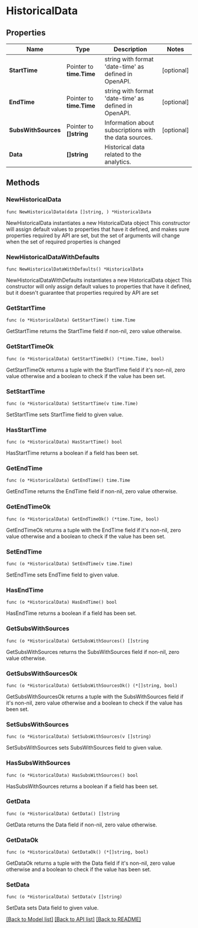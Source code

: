 # HistoricalData

## Properties

Name | Type | Description | Notes
------------ | ------------- | ------------- | -------------
**StartTime** | Pointer to **time.Time** | string with format &#39;date-time&#39; as defined in OpenAPI. | [optional] 
**EndTime** | Pointer to **time.Time** | string with format &#39;date-time&#39; as defined in OpenAPI. | [optional] 
**SubsWithSources** | Pointer to **[]string** | Information about subscriptions with the data sources. | [optional] 
**Data** | **[]string** | Historical data related to the analytics. | 

## Methods

### NewHistoricalData

`func NewHistoricalData(data []string, ) *HistoricalData`

NewHistoricalData instantiates a new HistoricalData object
This constructor will assign default values to properties that have it defined,
and makes sure properties required by API are set, but the set of arguments
will change when the set of required properties is changed

### NewHistoricalDataWithDefaults

`func NewHistoricalDataWithDefaults() *HistoricalData`

NewHistoricalDataWithDefaults instantiates a new HistoricalData object
This constructor will only assign default values to properties that have it defined,
but it doesn't guarantee that properties required by API are set

### GetStartTime

`func (o *HistoricalData) GetStartTime() time.Time`

GetStartTime returns the StartTime field if non-nil, zero value otherwise.

### GetStartTimeOk

`func (o *HistoricalData) GetStartTimeOk() (*time.Time, bool)`

GetStartTimeOk returns a tuple with the StartTime field if it's non-nil, zero value otherwise
and a boolean to check if the value has been set.

### SetStartTime

`func (o *HistoricalData) SetStartTime(v time.Time)`

SetStartTime sets StartTime field to given value.

### HasStartTime

`func (o *HistoricalData) HasStartTime() bool`

HasStartTime returns a boolean if a field has been set.

### GetEndTime

`func (o *HistoricalData) GetEndTime() time.Time`

GetEndTime returns the EndTime field if non-nil, zero value otherwise.

### GetEndTimeOk

`func (o *HistoricalData) GetEndTimeOk() (*time.Time, bool)`

GetEndTimeOk returns a tuple with the EndTime field if it's non-nil, zero value otherwise
and a boolean to check if the value has been set.

### SetEndTime

`func (o *HistoricalData) SetEndTime(v time.Time)`

SetEndTime sets EndTime field to given value.

### HasEndTime

`func (o *HistoricalData) HasEndTime() bool`

HasEndTime returns a boolean if a field has been set.

### GetSubsWithSources

`func (o *HistoricalData) GetSubsWithSources() []string`

GetSubsWithSources returns the SubsWithSources field if non-nil, zero value otherwise.

### GetSubsWithSourcesOk

`func (o *HistoricalData) GetSubsWithSourcesOk() (*[]string, bool)`

GetSubsWithSourcesOk returns a tuple with the SubsWithSources field if it's non-nil, zero value otherwise
and a boolean to check if the value has been set.

### SetSubsWithSources

`func (o *HistoricalData) SetSubsWithSources(v []string)`

SetSubsWithSources sets SubsWithSources field to given value.

### HasSubsWithSources

`func (o *HistoricalData) HasSubsWithSources() bool`

HasSubsWithSources returns a boolean if a field has been set.

### GetData

`func (o *HistoricalData) GetData() []string`

GetData returns the Data field if non-nil, zero value otherwise.

### GetDataOk

`func (o *HistoricalData) GetDataOk() (*[]string, bool)`

GetDataOk returns a tuple with the Data field if it's non-nil, zero value otherwise
and a boolean to check if the value has been set.

### SetData

`func (o *HistoricalData) SetData(v []string)`

SetData sets Data field to given value.



[[Back to Model list]](../README.md#documentation-for-models) [[Back to API list]](../README.md#documentation-for-api-endpoints) [[Back to README]](../README.md)


